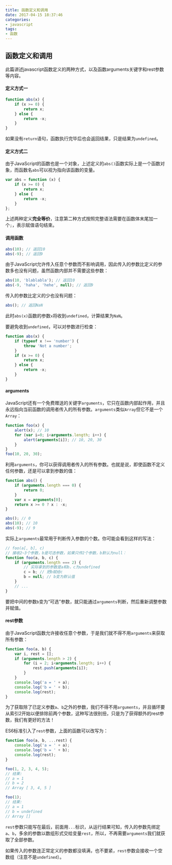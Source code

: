 ```yaml
---
title: 函数定义和调用
date: 2017-04-15 18:37:46
categories:
- javascript
tags:
- 函数
---
```

## 函数定义和调用
此篇讲述javascript函数定义的两种方式，以及函数arguments关键字和rest参数等内容。
<!-- more -->
#### 定义方式一

```js
function abs(x) {
    if (x >= 0) {
        return x;
    } else {
        return -x;
    }
}
```
如果没有`return`语句，函数执行完毕后也会返回结果，只是结果为`undefined`。
#### 定义方式二
由于JavaScript的函数也是一个对象，上述定义的`abs()`函数实际上是一个函数对象，而函数名`abs`可以视为指向该函数的变量。
```js
var abs = function (x) {
    if (x >= 0) {
        return x;
    } else {
        return -x;
    }
};
```
上述两种定义**完全等价**，注意第二种方式按照完整语法需要在函数体末尾加一个`;`，表示赋值语句结束。
#### 调用函数
```js
abs(10); // 返回10
abs(-9); // 返回9
```
由于JavaScript允许传入任意个参数而不影响调用，因此传入的参数比定义的参数多也没有问题，虽然函数内部并不需要这些参数：
```js
abs(10, 'blablabla'); // 返回10
abs(-9, 'haha', 'hehe', null); // 返回9
```
传入的参数比定义的少也没有问题：

```js
abs(); // 返回NaN
```
此时`abs(x)`函数的参数`x`将收到`undefined`，计算结果为`NaN`。

要避免收到`undefined`，可以对参数进行检查：
```js
function abs(x) {
    if (typeof x !== 'number') {
        throw 'Not a number';
    }
    if (x >= 0) {
        return x;
    } else {
        return -x;
    }
}
```
#### arguments
JavaScript还有一个免费赠送的关键字`arguments`，它只在函数内部起作用，并且永远指向当前函数的调用者传入的所有参数。`arguments`类似`Array`但它不是一个`Array`：

```js
function foo(x) {
    alert(x); // 10
    for (var i=0; i<arguments.length; i++) {
        alert(arguments[i]); // 10, 20, 30
    }
}
foo(10, 20, 30);
```
利用`arguments`，你可以获得调用者传入的所有参数。也就是说，即使函数不定义任何参数，还是可以拿到参数的值：
```js
function abs() {
    if (arguments.length === 0) {
        return 0;
    }
    var x = arguments[0];
    return x >= 0 ? x : -x;
}

abs(); // 0
abs(10); // 10
abs(-9); // 9
```
实际上`arguments`最常用于判断传入参数的个数。你可能会看到这样的写法：
```js
// foo(a[, b], c)
// 接收2~3个参数，b是可选参数，如果只传2个参数，b默认为null：
function foo(a, b, c) {
    if (arguments.length === 2) {
        // 实际拿到的参数是a和b，c为undefined
        c = b; // 把b赋给c
        b = null; // b变为默认值
    }
    // ...
}
```
要把中间的参数`b`变为“可选”参数，就只能通过`arguments`判断，然后重新调整参数并赋值。
#### rest参数
由于JavaScript函数允许接收任意个参数，于是我们就不得不用`arguments`来获取所有参数：
```js
function foo(a, b) {
    var i, rest = [];
    if (arguments.length > 2) {
        for (i = 2; i<arguments.length; i++) {
            rest.push(arguments[i]);
        }
    }
    console.log('a = ' + a);
    console.log('b = ' + b);
    console.log(rest);
}
```
为了获取除了已定义参数`a`、`b`之外的参数，我们不得不用`arguments`，并且循环要从索引2开始以便排除前两个参数，这种写法很别扭，只是为了获得额外的rest参数，我们有更好的方法！

ES6标准引入了`rest`参数，上面的函数可以改写为：
```js
function foo(a, b, ...rest) {
    console.log('a = ' + a);
    console.log('b = ' + b);
    console.log(rest);
}

foo(1, 2, 3, 4, 5);
// 结果:
// a = 1
// b = 2
// Array [ 3, 4, 5 ]

foo(1);
// 结果:
// a = 1
// b = undefined
// Array []
```
`rest`参数只能写在最后，前面用`...`标识，从运行结果可知，传入的参数先绑定`a`、`b`，多余的参数以数组形式交给变量`rest`，所以，不再需要`arguments`我们就获取了全部参数。

如果传入的参数连正常定义的参数都没填满，也不要紧，`rest`参数会接收一个空数组（注意不是`undefined`）。